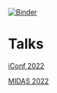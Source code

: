 [![Binder](https://mybinder.org/badge_logo.svg)](https://mybinder.org/v2/gh/snotskie/talks/HEAD)

# Talks

[iConf 2022](https://snotskie.github.io/talks/iconf-2022/)

[MIDAS 2022](https://snotskie.github.io/talks/midas-2022/)